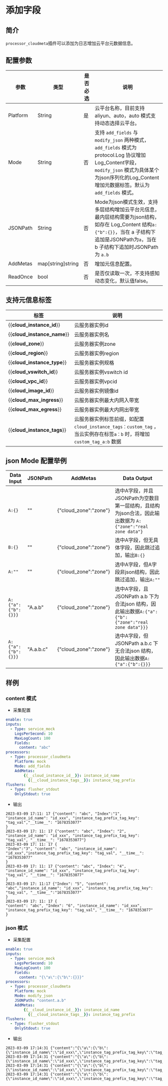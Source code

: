 # 添加字段

## 简介

`processor_cloudmeta`插件可以添加为日志增加云平台元数据信息。

## 配置参数

| 参数       | 类型                | 是否必选 | 说明                                                                                                                                                        |
|----------|-------------------|------|-----------------------------------------------------------------------------------------------------------------------------------------------------------|
| Platform | String            | 是    | 云平台名称，目前支持aliyun、auto，auto 模式支持动态选择云平台。                                                                                                                   |
| Mode     | String            | 否    | 支持 `add_fields` 与 `modify_json` 两种模式，`add_fields` 模式为protocol.Log 协议增加Log_Content字段，`modify_json` 模式为具体某个为json序列化的Log_Content增加元数据标签。默认为 `add_fields` 模式。 |
| JSONPath | String            | 否    | Mode为json模式生效，支持多层结构增加云平台元信息，最内层结构需要为json结构，如存在 Log_Content 结构`a: {"b":{}}`，当在 a 子结构下追加是JSONPath为`a`，当在 b 子结构下追加时JSONPath 为 `a.b`                         |
| AddMetas | map[string]string | 否    | 增加元信息配置。                                                                                                                                                  |
| ReadOnce | bool              | 否    | 是否仅读取一次，不支持感知动态变化，默认值false。                                                                                                                               |

## 支持元信息标签

| 标签                          | 说明                                                                                       |
|-----------------------------|------------------------------------------------------------------------------------------|
| {{__cloud_instance_id__}}   | 云服务器实例id                                                                                 |
| {{__cloud_instance_name__}} | 云服务器实例名                                                                                  |
| {{__cloud_zone__}}          | 云服务器实例zone                                                                               |
| {{__cloud_region__}}        | 云服务器实例region                                                                             |
| {{__cloud_instance_type__}} | 云服务器实例规格                                                                                 |
| {{__cloud_vswitch_id__}}    | 云服务器实例vswitch id                                                                         |
| {{__cloud_vpc_id__}}        | 云服务器实例vpcid                                                                              |
| {{__cloud_image_id__}}      | 云服务器实例镜像id                                                                               |
| {{__cloud_max_ingress__}}   | 云服务器实例最大内网入带宽                                                                            |
| {{__cloud_max_egress__}}    | 云服务器实例最大内网出带宽                                                                            |
| {{__cloud_instance_tags__}} | 云服务器实例标签前缀，如配置 `cloud_instance_tags：custom_tag` ，当云实例存在标签`a：b` 时，将增加 `custom_tag_a:b` 数据 |

## json Mode 配置举例

| Data Input         | JSONPath  | AddMetas              | Data Output                                                                     |
|--------------------|-----------|-----------------------|---------------------------------------------------------------------------------|
| `A:{}`             | ""        | {"cloud_zone":"zone"} | 选中A字段，并且JSONPath为空数目第一层结构，且结构为json合法，因此输出数据为 `A:{"zone":"real zone data"}`      |
| `B:{}`             | ""        | {"cloud_zone":"zone"} | 选中A字段，但无具体字段，因此跳过追加，输出`B:{}`                                                    |
| `A:""`             | ""        | {"cloud_zone":"zone"} | 选中A字段，但A字段非json结构，因此跳过追加，输出`A:""`                                               |
| `A:{"a":{"b":{}}}` | "A.a.b"   | {"cloud_zone":"zone"} | 选中A字段，且JSONPath a.b 下为合法json 结构，因此输出数据`A:{"a":{"b":{"zone":"real zone data"}}}` |
| `A:{"a":{"b":{}}}` | "A.a.b.c" | {"cloud_zone":"zone"} | 选中A字段，但JSONPath a.b.c 下无合法json 结构，因此输出数据`A:{"a":{"b":{}}}`                      |

## 样例

### content 模式

* 采集配置

```yaml
enable: true
inputs:
  - Type: service_mock
    LogsPerSecond: 10
    MaxLogCount: 100
    Fields:
      content: "abc"
processors:
  - Type: processor_cloudmeta
    Platform: mock
    Mode: add_fields
    AddMetas:
        {{__cloud_instance_id__}}: instance_id_name
          {{__cloud_instance_tags__}}: instance_tag_prefix
flushers:
  - Type: flusher_stdout
    OnlyStdout: true
```

* 输出

```text
2023-03-09 17:11: 17 {"content": "abc", "Index":"1", "instance_id_name": "id_xxx", "instance_tag_prefix_tag_key": "tag_val","__time__": "1678353077"
}
2023-03-09 17: 11: 17 {"content": "abc", "Index": "2", "instance_id_name": "id_xxx", "instance_tag_prefix_tag_key": "tag_val", "__time__": "1678353077"}
2023-03-09 17: 11: 17 {
"Index":"3", "content": "abc", "instance_id_name": "id_xxx","instance_tag_prefix_tag_key": "tag_val", "__time__": "1678353077"
}
2023-03-09 17: 11: 17 {"content": "abc", "Index": "4", "instance_id_name": "id_xxx", "instance_tag_prefix_tag_key": "tag_val", "__time__": "1678353077"
}
2023-03-09 17: 11:17 {"Index": "5", "content": "abc","instance_id_name": "id_xxx", "instance_tag_prefix_tag_key": "tag_val", "__time__":"1678353077"
}
2023-03-09 17: 11: 17 {
"content": "abc", "Index": "6", "instance_id_name": "id_xxx", "instance_tag_prefix_tag_key": "tag_val", "__time__": "1678353077"
}

``` 

### json 模式

* 采集配置

```yaml
enable: true
inputs:
  - Type: service_mock
    LogsPerSecond: 10
    MaxLogCount: 100
    Fields:
      content: "{\"a\":{\"b\":{}}}"
processors:
  - Type: processor_cloudmeta
    Platform: mock
    Mode: modify_json
    JSONPath: "content.a.b"
    AddMetas:
        {{__cloud_instance_id__}}: instance_id_name
          {{__cloud_instance_tags__}}: instance_tag_prefix
flushers:
  - Type: flusher_stdout
    OnlyStdout: true
```

* 输出

```text
2023-03-09 17:14:31 {"content":"{\"a\":{\"b\":{\"instance_id_name\":\"id_xxx\",\"instance_tag_prefix_tag_key\":\"tag_val\"}}}","Index":"1","__time__":"1678353271"}
2023-03-09 17:14:31 {"content":"{\"a\":{\"b\":{\"instance_id_name\":\"id_xxx\",\"instance_tag_prefix_tag_key\":\"tag_val\"}}}","Index":"2","__time__":"1678353271"}
2023-03-09 17:14:31 {"content":"{\"a\":{\"b\":{\"instance_id_name\":\"id_xxx\",\"instance_tag_prefix_tag_key\":\"tag_val\"}}}","Index":"3","__time__":"1678353271"}
2023-03-09 17:14:31 {"content":"{\"a\":{\"b\":{\"instance_id_name\":\"id_xxx\",\"instance_tag_prefix_tag_key\":\"tag_val\"}}}","Index":"4","__time__":"1678353271"}
```
